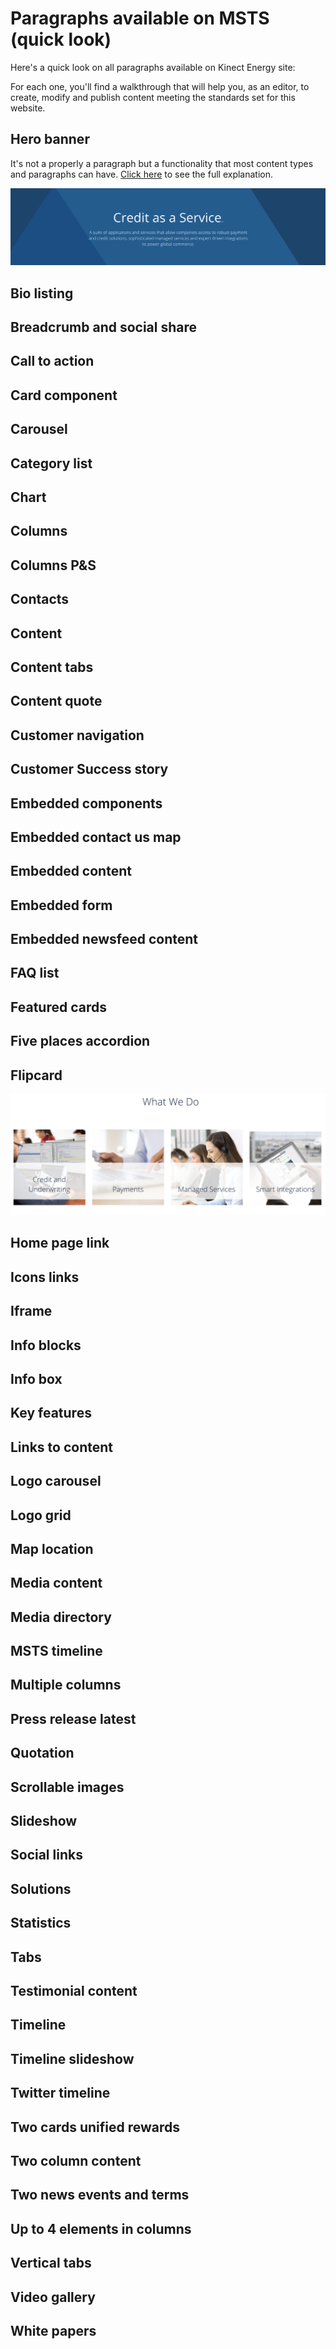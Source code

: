 # Paragraphs available on MSTS \(quick look\)

Here's a quick look on all paragraphs available on Kinect Energy site:

For each one, you'll find a walkthrough that will help you, as an editor, to create, modify and publish content meeting the standards set for this website.

## Hero banner

It's not a properly a paragraph but a functionality that most content types and paragraphs can have. [Click here](paragraphs/hero-banner.md) to see the full explanation. 

![](.gitbook/assets/hero_banner.png)



## Bio listing

## Breadcrumb and social share

## Call to action

## Card component

## Carousel

## Category list

## Chart

## Columns

## Columns P&S

## Contacts

## Content

## Content tabs

## Content quote

## Customer navigation

## Customer Success story

## Embedded components

## Embedded contact us map

## Embedded content

## Embedded form

## Embedded newsfeed content

## FAQ list

## Featured cards

## Five places accordion

## Flipcard

![](.gitbook/assets/flipcard_not_active.png)

## Home page link

## Icons links

## Iframe

## Info blocks

## Info box

## Key features

## Links to content

## Logo carousel

## Logo grid

## Map location

## Media content

## Media directory

## MSTS timeline

## Multiple columns

## Press release latest

## Quotation

## Scrollable images

## Slideshow

## Social links

## Solutions

## Statistics

## Tabs

## Testimonial content

## Timeline

## Timeline slideshow

## Twitter timeline

## Two cards unified rewards

## Two column content

## Two news events and terms

## Up to 4 elements in columns

## Vertical tabs

## Video gallery

## White papers



